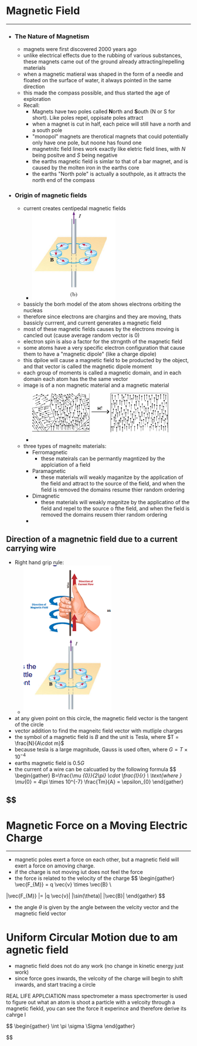 
# Magnetic Field 
---
- ### The Nature of Magnetism
	- magnets were first discovered 2000 years ago 
	- unlike electrical effects due to the rubbing of various substances, these magnets came out of the ground already attracting/repelling materials
	- when a magnetic matieral was shaped in the form of a needle and floated on the surface of water, it always pointed in the same direction 
	- this made the compass possible, and thus started the age of exploration 
	- Recall:
		- Magnets have two poles called **N**orth and **S**outh (N or S for short). Like poles repel, oppisate poles attract
		- when a magnet is cut in half, each peice will still have a north and a south pole 
		- "monopol" magnets are therotical magnets that could potentially only have one pole, but noone has found one
		- magnetnitc field lines work exactly like eletric field lines, with  $N$ being positve and $S$ being negative
		- the earths magnetic field is simlar to that of a bar magnet, and is caused by the molten iron in the earths core 
		- the earths "North pole" is actually a southpole, as it attracts the north end of the compass
- ### Origin of magnetic fields
	- current creates centipedal magnetic fields
		- ![](../../images/currentmagnetforcefr.png)
	- bassicly the borh model of the atom shows electrons orbiting the nucleas
	- therefore since electrons are chargins and they are moving, thats bassicly currrent, and current generates a magnetic field 
	- most of these magnetic fields causes by the electrons moving is cancled out (cause average random vector is 0)
	- electron spin is also a factor for the strngnth of the magnetic field
	- some atoms have a very specific electron configuration that cause them to have a "magnetic dipole" (like a charge dipole) 
	- this dpiloe will cause a magnetic field to be producted by the object, and that vector is called the magnetic dipole moment 
	- each group of moments is called a magnetic domain, and in each domain each atom has the the same vector
	- image is of a non magnetic material and a magnetic material
		- ![](../../images/magnetdomains.png)
	- three types of magneitc materials:
		- Ferromagnetic
			- these mateirals can be permantly magntized by the applciation of a field 
		- Paramagnetic
			- these materials will weakly maganitze by the application of the field and attract to the source of the field, and when the field is removed the domains resume thier random ordering
		- Dimagnetic
			- these materials will weakly magnitze by the applicatino of the field and repel to the source o fthe field, and when the field is removed the domains reusem thier random ordering 
		- 
## Direction of a magnetnic field due to a current carrying wire
- Right hand grip rule:
	- ![](../../images/righthandgriprule.png)
- at any given point on this circle, the magnetic field vector is the tangent of the circle
- vector addition to find the magneitc field vector with mutliple charges
- the symbol of a magnetic field is $B$ and the unit is Tesla, where $T = \frac{N}{A\cdot m}$
- because tesla is a large magnitude, Gauss is used often, where $G=T\times 10^{-4}$
- earths magnetic field is $0.5 G$
- the current of a wire can be calcuatled by the following formula
$$
\begin{gather} 
B=\frac{\mu _{0}}{2\pi} \cdot \frac{I}{r} \\
\text{where } \mu_{0} = 4\pi \times 10^{-7} \frac{Tm}{A} = \epsilon_{0}
\end{gather}

$$
- 
# Magnetic Force on a Moving Electric Charge
---
- magnetic poles exert a force on each other, but a magnetic field will exert a force on amoving charge. 
- if the charge is not moving iut does not feel the force 
- the force is related to the velocity of the charge 
$$
\begin{gather}
\vec{F_{M}} = q \vec{v} \times \vec{B}  \\

|\vec{F_{M}} |= |q \vec{v}| |\sin(\theta)| |\vec{B}|
\end{gather}
$$
- the angle $\theta$ is given by the angle between the velcity vector and the magnetic field vector

# Uniform Circular Motion due to am agnetic field
- magnetic field does not do any work (no change in kinetic energy just work)
- since force goes inwards, the velcoity of the charge will begin to shift inwards, and start tracing a circle


REAL LIFE APPLCIATION
mass spectrometer
a mass spectromerter is used to figure out what an atom is
shoot a particle with a velcoity through a magnetic fiekld, you can see the force it experince and therefore derive its cahrge
l


$$
\begin{gather}
\int \pi \sigma \Sigma 
\end{gather}

$$